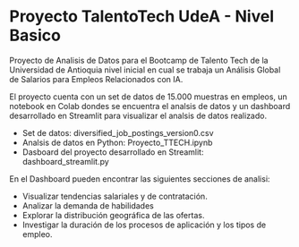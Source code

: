 # Proyecto TalentoTech UdeA - Nivel Basico
Proyecto de Analisis de Datos para el Bootcamp de Talento Tech de la Universidad de Antioquia nivel inicial en cual se trabaja un Análisis Global de Salarios para Empleos Relacionados con IA.

El proyecto cuenta con un set de datos de 15.000 muestras en empleos, un notebook en Colab dondes se encuentra el analsis de datos y un dashboard desarrollado en Streamlit para visualizar el analsis de datos realizado.

- Set de datos: diversified_job_postings_version0.csv
- Analsis de datos en Python: Proyecto_TTECH.ipynb
- Dasboard del proyecto desarrollado en Streamlit: dashboard_streamlit.py

En el Dashboard pueden encontrar las siguientes secciones de analisi:
- Visualizar tendencias salariales y de contratación.
- Analizar la demanda de habilidades
- Explorar la distribución geográfica de las ofertas.
- Investigar la duración de los procesos de aplicación y los tipos de empleo.
